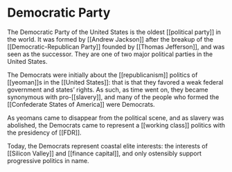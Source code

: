 # Democratic Party

The Democratic Party of the United States is the oldest [[political party]] in the world. It was formed by [[Andrew Jackson]] after the breakup of the [[Democratic-Republican Party]] founded by [[Thomas Jefferson]], and was seen as the successor. They are one of two major political parties in the United States.

The Democrats were initially about the [[republicanism]] politics of [[yeoman]]s in the [[United States]]: that is that they favored a weak federal government and states&rsquo; rights. As such, as time went on, they became synonymous with pro-[[slavery]], and many of the people who formed the [[Confederate States of America]] were Democrats.

As yeomans came to disappear from the political scene, and as slavery was abolished, the Democrats came to represent a [[working class]] politics with the presidency of [[FDR]].

Today, the Democrats represent coastal elite interests: the interests of [[Silicon Valley]] and [[finance capital]], and only ostensibly support progressive politics in name.


